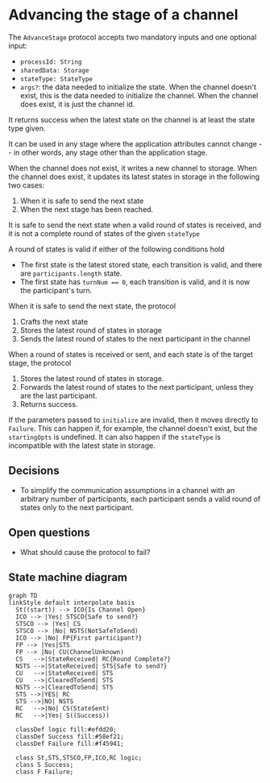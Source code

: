 # Advancing the stage of a channel

The `AdvanceStage` protocol accepts two mandatory inputs and one optional input:

- `processId: String`
- `sharedData: Storage`
- `stateType: StateType`
- `args?`: the data needed to initialize the state. When the channel doesn't exist, this is the data needed to initialize the channel. When the channel does exist, it is just the channel id.

It returns success when the latest state on the channel is at least the state type given.

It can be used in any stage where the application attributes cannot change -- in other words, any stage other than the application stage.

When the channel does not exist, it writes a new channel to storage. When the channel does exist, it updates its latest states in storage in the following two cases:

1. When it is safe to send the next state
2. When the next stage has been reached.

It is safe to send the next state when a valid round of states is received, and it is not a complete round of states of the given `stateType`

A round of states is valid if either of the following conditions hold

- The first state is the latest stored state, each transition is valid, and there are `participants.length` state.
- The first state has `turnNum == 0`, each transition is valid, and it is now the participant's turn.

When it is safe to send the next state, the protocol

1. Crafts the next state
2. Stores the latest round of states in storage
3. Sends the latest round of states to the next participant in the channel

When a round of states is received or sent, and each state is of the target stage, the protocol

1. Stores the latest round of states in storage.
2. Forwards the latest round of states to the next participant, unless they are the last participant.
3. Returns success.

If the parameters passed to `initialize` are invalid, then it moves directly to `Failure`.
This can happen if, for example, the channel doesn't exist, but the `startingOpts` is undefined.
It can also happen if the `stateType` is incompatible with the latest state in storage.

## Decisions

- To simplify the communication assumptions in a channel with an arbitrary number of participants, each participant sends a valid round of states only to the next participant.

## Open questions

- What should cause the protocol to fail?

## State machine diagram

```mermaid
graph TD
linkStyle default interpolate basis
  St((start)) --> ICO{Is Channel Open}
  ICO --> |Yes| STSCO{Safe to send?}
  STSCO --> |Yes| CS
  STSCO --> |No| NSTS(NotSafeToSend)
  ICO --> |No| FP{First participant?}
  FP --> |Yes|STS
  FP --> |No| CU(ChannelUnknown)
  CS   -->|StateReceived| RC{Round Complete?}
  NSTS -->|StateReceived| STS{Safe to send?}
  CU   -->|StateReceived| STS
  CU   -->|ClearedToSend| STS
  NSTS -->|ClearedToSend| STS
  STS -->|YES| RC
  STS -->|NO| NSTS
  RC   -->|No| CS(StateSent)
  RC   -->|Yes| S((Success))

  classDef logic fill:#efdd20;
  classDef Success fill:#58ef21;
  classDef Failure fill:#f45941;

  class St,STS,STSCO,FP,ICO,RC logic;
  class S Success;
  class F Failure;
```
